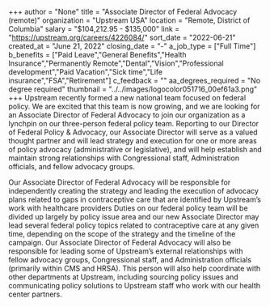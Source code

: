+++
author = "None"
title = "Associate Director of Federal Advocacy (remote)"
organization = "Upstream USA"
location = "Remote, District of Columbia"
salary = "$104,212.95 - $135,000"
link = "https://upstream.org/careers/4226084/"
sort_date = "2022-06-21"
created_at = "June 21, 2022"
closing_date = "-"
a_job_type = ["Full Time"]
b_benefits = ["Paid Leave","General Benefits","Health Insurance","Permanently Remote","Dental","Vision","Professional development","Paid Vacation","Sick time","Life insurance","FSA","Retirement"]
c_feedback = ""
aa_degrees_required = "No degree required"
thumbnail = "../../images/logocolor051716_00ef61a3.png"
+++
Upstream recently formed a new national team focused on federal policy.  We are excited that this team is now growing, and we are looking for an Associate Director of Federal Advocacy to join our organization as a lynchpin on our three-person federal policy team. Reporting to our Director of Federal Policy & Advocacy, our Associate Director will serve as a valued thought partner and will lead strategy and execution for one or more areas of policy advocacy (administrative or legislative), and will help establish and maintain strong relationships with Congressional staff, Administration officials, and fellow advocacy groups.

Our Associate Director of Federal Advocacy will be responsible for independently creating the strategy and leading the execution of advocacy plans related to gaps in contraceptive care that are identified by Upstream’s work with healthcare providers  Duties on our federal policy team will be divided up largely by policy issue area and our new Associate Director may lead several    federal policy topics related to contraceptive care at any given time, depending on the scope of the strategy and the timeline of the campaign. Our Associate Director of Federal Advocacy will also be responsible for leading some of Upstream’s external relationships with fellow advocacy groups, Congressional staff, and Administration officials (primarily within CMS and HRSA). This person will also help coordinate with other departments at Upstream, including sourcing policy issues and communicating policy solutions to Upstream staff who work with our health center partners.
